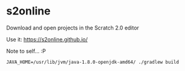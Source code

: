 # s2online

Download and open projects in the Scratch 2.0 editor

Use it: https://s2online.github.io/

Note to self... :P

```
JAVA_HOME=/usr/lib/jvm/java-1.8.0-openjdk-amd64/ ./gradlew build
```

